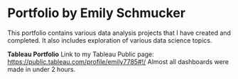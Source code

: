 # Portfolio by Emily Schmucker
This portfolio contains various data analysis projects that I have created and completed. It also includes exploration of various data science topics.


<b>Tableau Portfolio</b>
Link to my Tableau Public page: https://public.tableau.com/profile/emily7785#!/
Almost all dashboards were made in under 2 hours.
